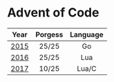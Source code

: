# Advent of Code

|Year                                 |Porgess|Language|
|:-----------------------------------:|:-----:|:------:|
|[2015](https://adventofcode.com/2015)|25/25  |Go      |
|[2016](https://adventofcode.com/2016)|25/25  |Lua     |
|[2017](https://adventofcode.com/2017)|10/25  |Lua/C   |

